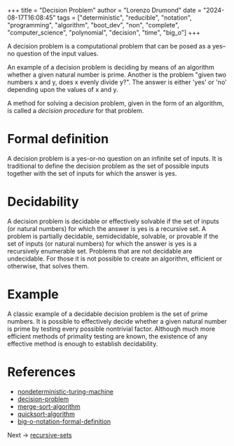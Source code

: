 +++
title = "Decision Problem"
author = "Lorenzo Drumond"
date = "2024-08-17T16:08:45"
tags = ["deterministic",  "reducible",  "notation",  "programming",  "algorithm",  "boot_dev",  "non",  "complete",  "computer_science",  "polynomial",  "decision",  "time",  "big_o"]
+++



A decision problem is a computational problem that can be posed as a yes–no question of the input values.

An example of a decision problem is deciding by means of an algorithm whether a given natural number is prime. Another is the problem "given two numbers x and y, does x evenly divide y?". The answer is either 'yes' or 'no' depending upon the values of x and y.

A method for solving a decision problem, given in the form of an algorithm, is called a *decision procedure* for that problem.

# Formal definition

A decision problem is a yes-or-no question on an infinite set of inputs. It is traditional to define the decision problem as the set of possible inputs together with the set of inputs for which the answer is yes.

# Decidability

A decision problem is decidable or effectively solvable if the set of inputs (or natural numbers) for which the answer is yes is a recursive set. A problem is partially decidable, semidecidable, solvable, or provable if the set of inputs (or natural numbers) for which the answer is yes is a recursively enumerable set. Problems that are not decidable are undecidable. For those it is not possible to create an algorithm, efficient or otherwise, that solves them.

# Example

A classic example of a decidable decision problem is the set of prime numbers. It is possible to effectively decide whether a given natural number is prime by testing every possible nontrivial factor. Although much more efficient methods of primality testing are known, the existence of any effective method is enough to establish decidability.

# References

- [nondeterministic-turing-machine](/wiki/nondeterministic-turing-machine/)
- [decision-problem](/wiki/decision-problem/)
- [merge-sort-algorithm](/wiki/merge-sort-algorithm/)
- [quicksort-algorithm](/wiki/quicksort-algorithm/)
- [big-o-notation-formal-definition](/wiki/big-o-notation-formal-definition/)

Next -> [recursive-sets](/wiki/recursive-sets/)
